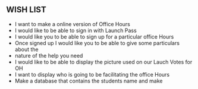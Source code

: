 ## WISH LIST
* I want to make a online version of Office Hours
* I would like to be able to sign in with Launch Pass
* I would like you to be able to sign up for a particular office Hours
* Once signed up I would like you to be able to give some particulars about the
* nature of the help you need
* I would like to be able to display the picture used on our Lauch Votes for OH
* I want to display who is going to be facilitating the office Hours
* Make a database that contains the students name and make
